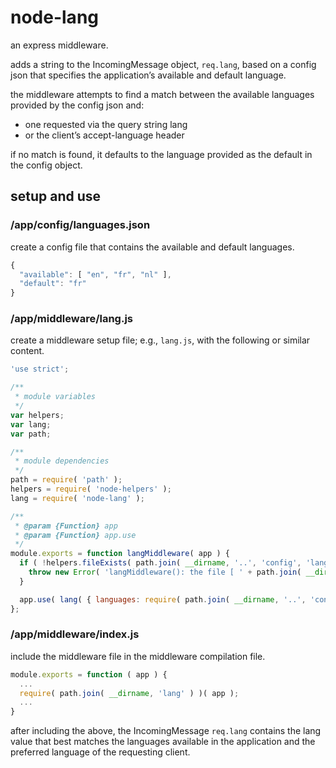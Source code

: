 # node-lang
an express middleware.

adds a string to the IncomingMessage object, `req.lang`, based on a config json that specifies the application’s available and default language.

the middleware attempts to find a match between the available languages provided by the config json and:
* one requested via the query string lang
* or the client’s accept-language header

if no match is found, it defaults to the language provided as the default in the config object.

## setup and use
### /app/config/languages.json
create a config file that contains the available and default languages.
```javascript
{
  "available": [ "en", "fr", "nl" ],
  "default": "fr"
}
```

### /app/middleware/lang.js
create a middleware setup file; e.g., `lang.js`, with the following or similar content.
```javascript
'use strict';

/**
 * module variables
 */
var helpers;
var lang;
var path;

/**
 * module dependencies
 */
path = require( 'path' );
helpers = require( 'node-helpers' );
lang = require( 'node-lang' );

/**
 * @param {Function} app
 * @param {Function} app.use
 */
module.exports = function langMiddleware( app ) {
  if ( !helpers.fileExists( path.join( __dirname, '..', 'config', 'languages.json' ) ) ) {
    throw new Error( 'langMiddleware(): the file [ ' + path.join( __dirname, '..', 'config', 'languages.json' ) + ' ] does not exist.' );
  }

  app.use( lang( { languages: require( path.join( __dirname, '..', 'config', 'languages' ) ) } ) );
};
```

### /app/middleware/index.js
include the middleware file in the middleware compilation file.
```javascript
module.exports = function ( app ) {
  ...
  require( path.join( __dirname, 'lang' ) )( app );
  ...
}
```

after including the above, the IncomingMessage `req.lang` contains the lang value that best matches the languages available in the application and the preferred language of the requesting client.